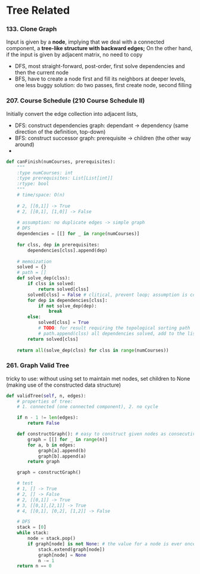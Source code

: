 # Tree Related



### 133. Clone Graph

Input is given by a **node**, implying that we deal with a connected component, a **tree-like structure with backward edges;** On the other hand, if the input is given by adjacent matrix, no need to copy

* DFS, most straight-forward, post-order, first solve dependencies and then the current node
* BFS, have to create a node first and fill its neighbors at deeper levels, one less buggy solution: do two passes, first create node, second filling

### 207. Course Schedule \(**210 Course Schedule II**\)

Initially convert the edge collection into adjacent lists, 

* DFS: construct dependencies graph: dependant -&gt; dependency \(same direction of the definition, top-down\)
* BFS: construct successor graph: prerequisite -&gt; children \(the other way around\)
* 
```python
def canFinish(numCourses, prerequisites):
    """
    :type numCourses: int
    :type prerequisites: List[List[int]]
    :rtype: bool
    """
    # time/space: O(n)
    
    # 2, [[0,1]] -> True
    # 2, [[0,1], [1,0]] -> False
    
    # assumption: no duplicate edges -> simple graph
    # DFS
    dependencies = [[] for _ in range(numCourses)]
    
    for clss, dep in prerequisites:
        dependencies[clss].append(dep)
    
    # memoization
    solved = {}
    # path = []
    def solve_dep(clss):
        if clss in solved:
            return solved[clss]
        solved[clss] = False # clitical, prevent loop; assumption is correct
        for dep in dependencies[clss]:
            if not solve_dep(dep):
                break
        else:
            solved[clss] = True
            # TODO: for result requiring the topological sorting path
            # path.append(clss) all dependencies solved, add to the list safely
        return solved[clss]
    
    return all(solve_dep(clss) for clss in range(numCourses))
```



### 261. Graph Valid Tree

tricky to use: without using set to maintain met nodes, set children to None \(making use of the constructed data structure\)

```python
def validTree(self, n, edges):
    # properties of tree: 
    # 1. connected (one connected component), 2. no cycle

    if n - 1 != len(edges):
        return False

    def constructGraph(): # easy to construct given nodes as consecutive numbers
        graph = [[] for _ in range(n)]
        for a, b in edges:
            graph[a].append(b)
            graph[b].append(a)
        return graph

    graph = constructGraph()

    # test
    # 1, [] -> True
    # 2, [] -> False
    # 2, [[0,1]] -> True
    # 3, [[0,1],[2,1]] -> True
    # 4, [[0,1], [0,2], [1,2]] -> False

    # DFS
    stack = [0]
    while stack:
        node = stack.pop()
        if graph[node] is not None: # the value for a node is ever once non-None
            stack.extend(graph[node])
            graph[node] = None
            n -= 1
    return n == 0
```

